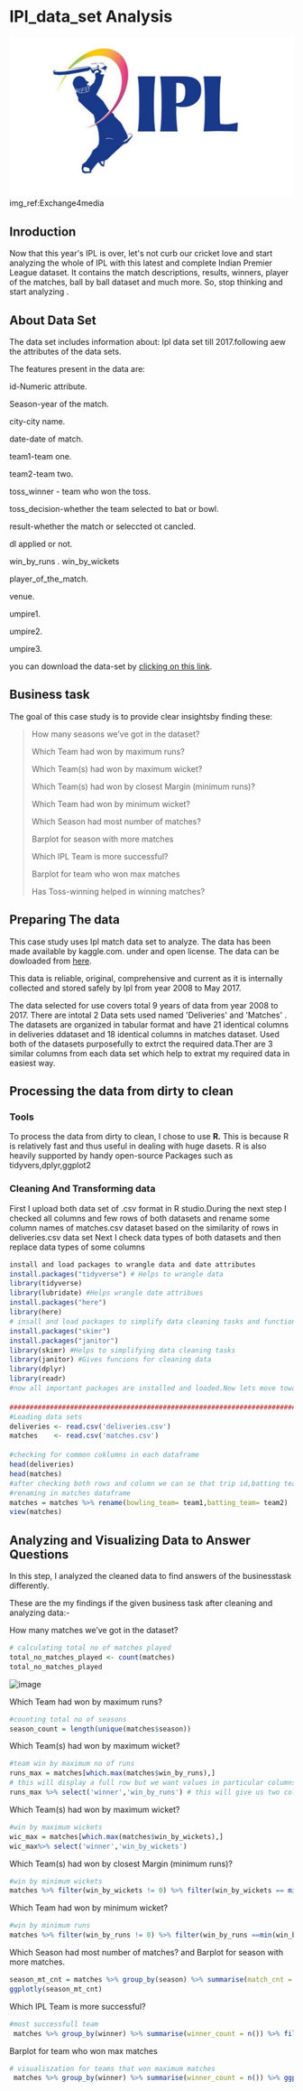 # IPl_data_set Analysis
![ipl Image](Images/ipl%20image.jpg)
img_ref:Exchange4media

## Inroduction

Now that this year's IPL is over, let's not curb our cricket love and start analyzing the whole of IPL with this latest and complete Indian Premier League dataset. It contains the match descriptions, results, winners, player of the matches, ball by ball dataset and much more. So, stop thinking and start analyzing .

## About Data Set

The data set includes information about: Ipl data set till 2017.following aew the attributes of the data sets.

The features present in the data are:

id-Numeric attribute.

Season-year of the match.

city-city name.

date-date of match.

team1-team one.

team2-team two.

toss_winner - team who won the toss.

toss_decision-whether the team selected to bat or bowl.
 
result-whether the match or seleccted ot cancled.

dl applied or not.

win_by_runs
.
win_by_wickets

player_of_the_match.

venue.

umpire1.

umpire2.

umpire3.

you can download the data-set by [clicking on this link](https://www.kaggle.com/datasets/patrickb1912/ipl-complete-dataset-20082020).

## Business task
The goal of this case study is to provide clear insightsby finding these:

>How many seasons we’ve got in the dataset?
>
>Which Team had won by maximum runs?
>
>Which Team(s) had won by maximum wicket?
>
>Which Team(s) had won by closest Margin (minimum runs)?
>
>Which Team had won by minimum wicket?
>
>Which Season had most number of matches?
>
>Barplot for season with more matches
>
>Which IPL Team is more successful?
>
>Barplot for team who won max matches
>
>Has Toss-winning helped in winning matches?

## Preparing The data

This case study uses Ipl match data set  to analyze. The data has been made available by kaggle.com. under and open license. The data can be dowloaded from [here](https://www.kaggle.com/datasets/patrickb1912/ipl-complete-dataset-20082020).

This data is reliable, original, comprehensive and current as it is internally collected and stored safely by Ipl from year 2008 to May 2017. 

The data selected for use covers total 9 years of data from year 2008 to 2017. There are intotal 2 Data sets used named 'Deliveries' and 'Matches' . The datasets are organized in tabular format and have 21 identical columns in deliveries ddataset and 18 identical columns in matches dataset. Used both of the datasets purposefully to extrct the required data.Ther are 3 similar columns from each data set which help to extrat my required data in easiest way.

## Processing the data from dirty to clean 

### Tools

To process the data from dirty to clean, I chose to use **R.** This is because R is relatively fast and thus useful in dealing with huge dasets. R is also heavily supported by handy open-source Packages such as tidyvers,dplyr,ggplot2

### Cleaning And Transforming data 
First I upload both  data set  of .csv format in R studio.During the next step I checked all columns and few rows of both datasets and rename some column names of matches.csv dataset based on the similarity of rows in deliveries.csv data set
Next I check data types of both datasets and then replace data types of some columns
```R
install and load packages to wrangle data and date attributes
install.packages("tidyverse") # Helps to wrangle data
library(tidyverse)
library(lubridate) #Helps wrangle date attribues
install.packages("here")
library(here)
# insall and load packages to simplify data cleaning tasks and functions for cleaning data
install.packages("skimr")
install.packages("janitor")
library(skimr) #Helps to simplifying data cleaning tasks
library(janitor) #Gives funcions for cleaning data
library(dplyr)
library(readr)
#now all important packages are installed and loaded.Now lets move towards further steps for cleaning analyzing and visualizing data

##########################################################################################
#Loading data sets
deliveries <- read.csv('deliveries.csv')
matches    <- read.csv('matches.csv')  

#checking for common coklumns in each dataframe
head(deliveries)
head(matches)
#after checking both rows and column we can se that trip id,batting team and bowling team in deliveries dataframe and Id,team1 and team2 in matches datarame are similar
#renaming in matches dataframe 
matches = matches %>% rename(bowling_team= team1,batting_team= team2)
view(matches)
```
## Analyzing and Visualizing Data to Answer Questions

In this step, I analyzed the cleaned data to find answers of the businesstask  differently.

These are the my findings if the given business task after cleaning and analyzing data:-

How many matches we’ve got in the dataset?
```R
# calculating total no of matches played 
total_no_matches_played <- count(matches)
total_no_matches_played
```

![image](https://user-images.githubusercontent.com/106038595/170573983-42b4849b-65af-43bc-8a84-e4e993526e5a.png)

Which Team had won by maximum runs?
```R
#counting total no of seasons 
season_count = length(unique(matches$season))
```

Which Team(s) had won by maximum wicket?
```R
#team win by maximum no of runs
runs_max = matches[which.max(matches$win_by_runs),]
# this will display a full row but we want values in particular columns
runs_max %>% select('winner','win_by_runs') # this will give us two column winner and winner by runs
```
Which Team(s) had won by maximum wicket?
```R
#win by maximum wickets
wic_max = matches[which.max(matches$win_by_wickets),]
wic_max%>% select('winner','win_by_wickets')
```
Which Team(s) had won by closest Margin (minimum runs)?
```R
#win by minimum wickets
matches %>% filter(win_by_wickets != 0) %>% filter(win_by_wickets == min(win_by_wickets)) %>% select('winner','win_by_wickets')
```
Which Team had won by minimum wicket?
```R
#win by minimum runs
matches %>% filter(win_by_runs != 0) %>% filter(win_by_runs ==min(win_by_runs)) %>% select('winner','win_by_runs')
````
Which Season had most number of matches? and Barplot for season with more matches.
```R
season_mt_cnt = matches %>% group_by(season) %>% summarise(match_cnt = n()) %>% ggplot() + geom_bar(aes(season,match_cnt, fill = season,color = 'red'), stat = 'identity')+ coord_flip()
ggplotly(season_mt_cnt)
```
Which IPL Team is more successful?
```R
#most successfull team
 matches %>% group_by(winner) %>% summarise(winner_count = n()) %>% filter(winner_count==max(winner_count))
 ```
Barplot for team who won max matches
```R
# visualiszation for teams that won maximum matches
 matches %>% group_by(winner) %>% summarise(winner_count = n()) %>% ggplot() +geom_bar(aes(winner,winner_count,fill = winner),stat = 'identity')+coord_flip()
 ```








